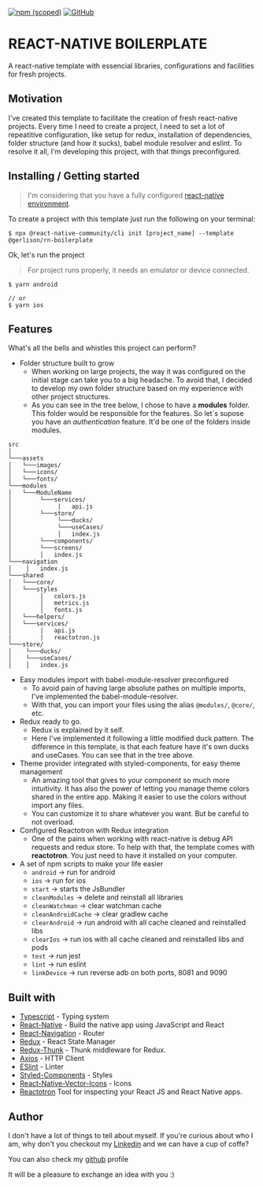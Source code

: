 [![npm (scoped)](https://img.shields.io/npm/v/@gerlison/rn-boilerplate_ts?style=social)](https://www.npmjs.com/package/@gerlison/rn-boilerplate_ts)
[![GitHub](https://img.shields.io/github/license/Gerlison/rn_boilerplate_ts?style=social)](https://github.com/Gerlison/rn_boilerplate_ts/blob/master/LICENSE)

# REACT-NATIVE BOILERPLATE

A react-native template with essencial libraries, configurations and facilities for fresh projects.

## Motivation

I've created this template to facilitate the creation of fresh react-native projects.
Every time I need to create a project, I need to set a lot of repeatitive configuration, like setup for redux, installation of dependencies, folder structure (and how it sucks), babel module resolver and eslint. To resolve it all, I'm developing this project, with that things preconfigured.

## Installing / Getting started

> I'm considering that you have a fully configured [react-native environment](https://facebook.github.io/react-native/docs/getting-started).

To create a project with this template just run the following on your terminal:

```shell
$ npx @react-native-community/cli init [project_name] --template @gerlison/rn-boilerplate
```

Ok, let's run the project

> For project runs properly, it needs an emulator or device connected.

```shell
$ yarn android

// or
$ yarn ios
```

## Features

What's all the bells and whistles this project can perform?

- Folder structure built to grow
  - When working on large projects, the way it was configured on the initial stage can take you to a big headache. To avoid that, I decided to develop my own folder structure based on my experience with other project structures.
  - As you can see in the tree below, I chose to have a **modules** folder. This folder would be responsible for the features. So let`s supose you have an _authentication_ feature. It'd be one of the folders inside modules.

```
src
│
└───assets
│   └───images/
│   └───icons/
│   └───fonts/
└───modules
│   └───ModuleName
│        └───services/
│             |   api.js
│        └───store/
│             └───ducks/
│             └───useCases/
│             │   index.js
│        └───components/
│        └───screens/
│        │   index.js
└───navigation
│    │   index.js
└───shared
│   └───core/
│   └───styles
│        │   colors.js
│        │   metrics.js
│        │   fonts.js
│   └───helpers/
│   └───services/
│        |   api.js
|        |   reactotron.js
└───store/
│    └───ducks/
│    └───useCases/
│    │   index.js
```

- Easy modules import with babel-module-resolver preconfigured
  - To avoid pain of having large absolute pathes on multiple imports, I've implemented the babel-module-resolver.
  - With that, you can import your files using the alias `@modules/`, `@core/`, etc.
- Redux ready to go.
  - Redux is explained by it self.
  - Here I've implemented it following a little modified duck pattern. The difference in this template, is that each feature have it's own ducks and useCases. You can see that in the tree above.
- Theme provider integrated with styled-components, for easy theme management
  - An amazing tool that gives to your component so much more intuitivity. It has also the power of letting you manage theme colors shared in the entire app. Making it easier to use the colors without import any files.
  - You can customize it to share whatever you want. But be careful to not overload.
- Configured Reactotron with Redux integration
  - One of the pains when working with react-native is debug API requests and redux store. To help with that, the template comes with **reactotron**. You just need to have it installed on your computer.
- A set of npm scripts to make your life easier
  - `android` -> run for android
  - `ios` -> run for ios
  - `start` -> starts the JsBundler
  - `cleanModules` -> delete and reinstall all libraries
  - `cleanWatchman` -> clear watchman cache
  - `cleanAndroidCache` -> clear gradlew cache
  - `clearAndroid` -> run android with all cache cleaned and reinstalled libs
  - `clearIos` -> run ios with all cache cleaned and reinstalled libs and pods
  - `test` -> run jest
  - `lint` -> run eslint
  - `linkDevice` -> run reverse adb on both ports, 8081 and 9090

## Built with

- [Typescript](https://www.typescriptlang.org/) - Typing system
- [React-Native](https://facebook.github.io/react-native/) - Build the native app using JavaScript and React
- [React-Navigation](https://reactnavigation.org/docs/en/getting-started.html) - Router
- [Redux](https://redux.js.org/) - React State Manager
- [Redux-Thunk](https://github.com/reduxjs/redux-thunk) - Thunk middleware for Redux.
- [Axios](https://github.com/axios/axios) - HTTP Client
- [ESlint](https://eslint.org/) - Linter
- [Styled-Components](https://www.styled-components.com/) - Styles
- [React-Native-Vector-Icons](https://github.com/oblador/react-native-vector-icons) - Icons
- [Reactotron](https://github.com/infinitered/reactotron) Tool for inspecting your React JS and React Native apps.

## Author

I don't have a lot of things to tell about myself. If you're curious about who I am, why don't you checkout my [Linkedin](https://www.linkedin.com/in/francisco-gerlison-223791152/) and we can have a cup of coffe?

You can also check my [github](https://github.com/Gerlison/) profile

It will be a pleasure to exchange an idea with you :)
